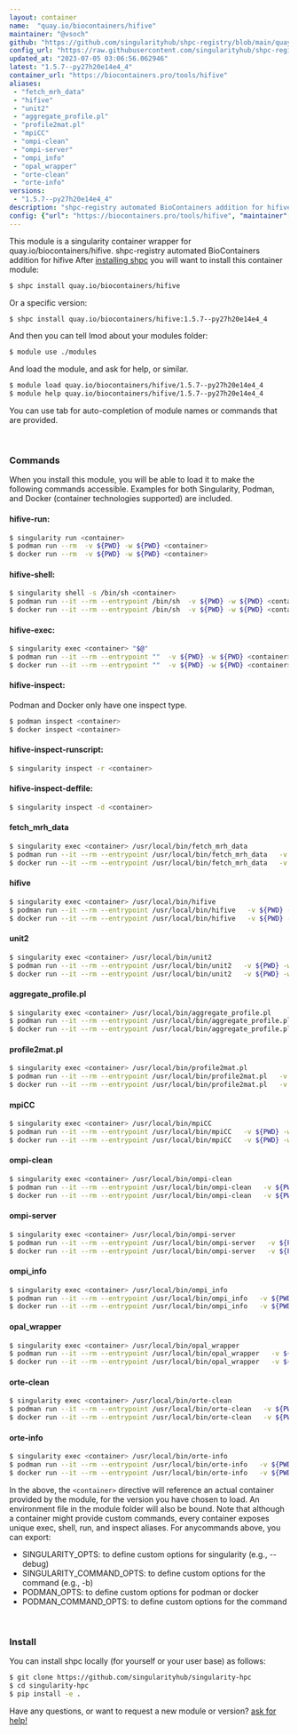 ```yaml
---
layout: container
name:  "quay.io/biocontainers/hifive"
maintainer: "@vsoch"
github: "https://github.com/singularityhub/shpc-registry/blob/main/quay.io/biocontainers/hifive/container.yaml"
config_url: "https://raw.githubusercontent.com/singularityhub/shpc-registry/main/quay.io/biocontainers/hifive/container.yaml"
updated_at: "2023-07-05 03:06:56.062946"
latest: "1.5.7--py27h20e14e4_4"
container_url: "https://biocontainers.pro/tools/hifive"
aliases:
 - "fetch_mrh_data"
 - "hifive"
 - "unit2"
 - "aggregate_profile.pl"
 - "profile2mat.pl"
 - "mpiCC"
 - "ompi-clean"
 - "ompi-server"
 - "ompi_info"
 - "opal_wrapper"
 - "orte-clean"
 - "orte-info"
versions:
 - "1.5.7--py27h20e14e4_4"
description: "shpc-registry automated BioContainers addition for hifive"
config: {"url": "https://biocontainers.pro/tools/hifive", "maintainer": "@vsoch", "description": "shpc-registry automated BioContainers addition for hifive", "latest": {"1.5.7--py27h20e14e4_4": "sha256:82318eb1c9364828ce4e187f2f442edbfeaa7e2d8e6ca9a4eef94208094ad0e4"}, "tags": {"1.5.7--py27h20e14e4_4": "sha256:82318eb1c9364828ce4e187f2f442edbfeaa7e2d8e6ca9a4eef94208094ad0e4"}, "docker": "quay.io/biocontainers/hifive", "aliases": {"fetch_mrh_data": "/usr/local/bin/fetch_mrh_data", "hifive": "/usr/local/bin/hifive", "unit2": "/usr/local/bin/unit2", "aggregate_profile.pl": "/usr/local/bin/aggregate_profile.pl", "profile2mat.pl": "/usr/local/bin/profile2mat.pl", "mpiCC": "/usr/local/bin/mpiCC", "ompi-clean": "/usr/local/bin/ompi-clean", "ompi-server": "/usr/local/bin/ompi-server", "ompi_info": "/usr/local/bin/ompi_info", "opal_wrapper": "/usr/local/bin/opal_wrapper", "orte-clean": "/usr/local/bin/orte-clean", "orte-info": "/usr/local/bin/orte-info"}}
---
```


This module is a singularity container wrapper for quay.io/biocontainers/hifive.
shpc-registry automated BioContainers addition for hifive
After [installing shpc](#install) you will want to install this container module:


```bash
$ shpc install quay.io/biocontainers/hifive
```

Or a specific version:

```bash
$ shpc install quay.io/biocontainers/hifive:1.5.7--py27h20e14e4_4
```

And then you can tell lmod about your modules folder:

```bash
$ module use ./modules
```

And load the module, and ask for help, or similar.

```bash
$ module load quay.io/biocontainers/hifive/1.5.7--py27h20e14e4_4
$ module help quay.io/biocontainers/hifive/1.5.7--py27h20e14e4_4
```

You can use tab for auto-completion of module names or commands that are provided.

<br>

### Commands

When you install this module, you will be able to load it to make the following commands accessible.
Examples for both Singularity, Podman, and Docker (container technologies supported) are included.

#### hifive-run:

```bash
$ singularity run <container>
$ podman run --rm  -v ${PWD} -w ${PWD} <container>
$ docker run --rm  -v ${PWD} -w ${PWD} <container>
```

#### hifive-shell:

```bash
$ singularity shell -s /bin/sh <container>
$ podman run --it --rm --entrypoint /bin/sh  -v ${PWD} -w ${PWD} <container>
$ docker run --it --rm --entrypoint /bin/sh  -v ${PWD} -w ${PWD} <container>
```

#### hifive-exec:

```bash
$ singularity exec <container> "$@"
$ podman run --it --rm --entrypoint ""  -v ${PWD} -w ${PWD} <container> "$@"
$ docker run --it --rm --entrypoint ""  -v ${PWD} -w ${PWD} <container> "$@"
```

#### hifive-inspect:

Podman and Docker only have one inspect type.

```bash
$ podman inspect <container>
$ docker inspect <container>
```

#### hifive-inspect-runscript:

```bash
$ singularity inspect -r <container>
```

#### hifive-inspect-deffile:

```bash
$ singularity inspect -d <container>
```


#### fetch_mrh_data

```bash
$ singularity exec <container> /usr/local/bin/fetch_mrh_data
$ podman run --it --rm --entrypoint /usr/local/bin/fetch_mrh_data   -v ${PWD} -w ${PWD} <container> -c " $@"
$ docker run --it --rm --entrypoint /usr/local/bin/fetch_mrh_data   -v ${PWD} -w ${PWD} <container> -c " $@"
```


#### hifive

```bash
$ singularity exec <container> /usr/local/bin/hifive
$ podman run --it --rm --entrypoint /usr/local/bin/hifive   -v ${PWD} -w ${PWD} <container> -c " $@"
$ docker run --it --rm --entrypoint /usr/local/bin/hifive   -v ${PWD} -w ${PWD} <container> -c " $@"
```


#### unit2

```bash
$ singularity exec <container> /usr/local/bin/unit2
$ podman run --it --rm --entrypoint /usr/local/bin/unit2   -v ${PWD} -w ${PWD} <container> -c " $@"
$ docker run --it --rm --entrypoint /usr/local/bin/unit2   -v ${PWD} -w ${PWD} <container> -c " $@"
```


#### aggregate_profile.pl

```bash
$ singularity exec <container> /usr/local/bin/aggregate_profile.pl
$ podman run --it --rm --entrypoint /usr/local/bin/aggregate_profile.pl   -v ${PWD} -w ${PWD} <container> -c " $@"
$ docker run --it --rm --entrypoint /usr/local/bin/aggregate_profile.pl   -v ${PWD} -w ${PWD} <container> -c " $@"
```


#### profile2mat.pl

```bash
$ singularity exec <container> /usr/local/bin/profile2mat.pl
$ podman run --it --rm --entrypoint /usr/local/bin/profile2mat.pl   -v ${PWD} -w ${PWD} <container> -c " $@"
$ docker run --it --rm --entrypoint /usr/local/bin/profile2mat.pl   -v ${PWD} -w ${PWD} <container> -c " $@"
```


#### mpiCC

```bash
$ singularity exec <container> /usr/local/bin/mpiCC
$ podman run --it --rm --entrypoint /usr/local/bin/mpiCC   -v ${PWD} -w ${PWD} <container> -c " $@"
$ docker run --it --rm --entrypoint /usr/local/bin/mpiCC   -v ${PWD} -w ${PWD} <container> -c " $@"
```


#### ompi-clean

```bash
$ singularity exec <container> /usr/local/bin/ompi-clean
$ podman run --it --rm --entrypoint /usr/local/bin/ompi-clean   -v ${PWD} -w ${PWD} <container> -c " $@"
$ docker run --it --rm --entrypoint /usr/local/bin/ompi-clean   -v ${PWD} -w ${PWD} <container> -c " $@"
```


#### ompi-server

```bash
$ singularity exec <container> /usr/local/bin/ompi-server
$ podman run --it --rm --entrypoint /usr/local/bin/ompi-server   -v ${PWD} -w ${PWD} <container> -c " $@"
$ docker run --it --rm --entrypoint /usr/local/bin/ompi-server   -v ${PWD} -w ${PWD} <container> -c " $@"
```


#### ompi_info

```bash
$ singularity exec <container> /usr/local/bin/ompi_info
$ podman run --it --rm --entrypoint /usr/local/bin/ompi_info   -v ${PWD} -w ${PWD} <container> -c " $@"
$ docker run --it --rm --entrypoint /usr/local/bin/ompi_info   -v ${PWD} -w ${PWD} <container> -c " $@"
```


#### opal_wrapper

```bash
$ singularity exec <container> /usr/local/bin/opal_wrapper
$ podman run --it --rm --entrypoint /usr/local/bin/opal_wrapper   -v ${PWD} -w ${PWD} <container> -c " $@"
$ docker run --it --rm --entrypoint /usr/local/bin/opal_wrapper   -v ${PWD} -w ${PWD} <container> -c " $@"
```


#### orte-clean

```bash
$ singularity exec <container> /usr/local/bin/orte-clean
$ podman run --it --rm --entrypoint /usr/local/bin/orte-clean   -v ${PWD} -w ${PWD} <container> -c " $@"
$ docker run --it --rm --entrypoint /usr/local/bin/orte-clean   -v ${PWD} -w ${PWD} <container> -c " $@"
```


#### orte-info

```bash
$ singularity exec <container> /usr/local/bin/orte-info
$ podman run --it --rm --entrypoint /usr/local/bin/orte-info   -v ${PWD} -w ${PWD} <container> -c " $@"
$ docker run --it --rm --entrypoint /usr/local/bin/orte-info   -v ${PWD} -w ${PWD} <container> -c " $@"
```



In the above, the `<container>` directive will reference an actual container provided
by the module, for the version you have chosen to load. An environment file in the
module folder will also be bound. Note that although a container
might provide custom commands, every container exposes unique exec, shell, run, and
inspect aliases. For anycommands above, you can export:

 - SINGULARITY_OPTS: to define custom options for singularity (e.g., --debug)
 - SINGULARITY_COMMAND_OPTS: to define custom options for the command (e.g., -b)
 - PODMAN_OPTS: to define custom options for podman or docker
 - PODMAN_COMMAND_OPTS: to define custom options for the command

<br>

### Install

You can install shpc locally (for yourself or your user base) as follows:

```bash
$ git clone https://github.com/singularityhub/singularity-hpc
$ cd singularity-hpc
$ pip install -e .
```

Have any questions, or want to request a new module or version? [ask for help!](https://github.com/singularityhub/singularity-hpc/issues)